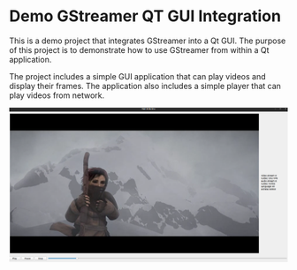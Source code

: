 # Demo GStreamer QT GUI Integration

This is a demo project that integrates GStreamer into a Qt GUI. The purpose of this project is to demonstrate how to use GStreamer from within a Qt application.

The project includes a simple GUI application that can play videos and display their frames. The application also includes a simple player that can play videos from network.

![alt text](image.png)
